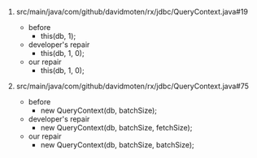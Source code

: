 1. src/main/java/com/github/davidmoten/rx/jdbc/QueryContext.java#19
    - before
       - this(db, 1);
    - developer's repair
       - this(db, 1, 0);
    - our repair 
       - this(db, 1, 0);

2. src/main/java/com/github/davidmoten/rx/jdbc/QueryContext.java#75
    - before
       - new QueryContext(db, batchSize);
    - developer's repair
       - new QueryContext(db, batchSize, fetchSize);
    - our repair 
       - new QueryContext(db, batchSize, batchSize);